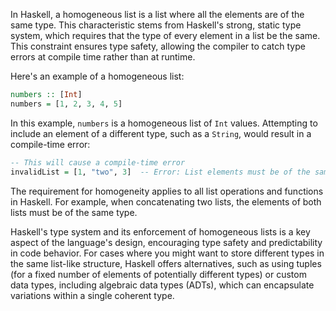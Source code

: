 In Haskell, a homogeneous list is a list where all the elements are of the same type. This characteristic stems from Haskell's strong, static type system, which requires that the type of every element in a list be the same. This constraint ensures type safety, allowing the compiler to catch type errors at compile time rather than at runtime.

Here's an example of a homogeneous list:

```haskell
numbers :: [Int]
numbers = [1, 2, 3, 4, 5]
```

In this example, `numbers` is a homogeneous list of `Int` values. Attempting to include an element of a different type, such as a `String`, would result in a compile-time error:

```haskell
-- This will cause a compile-time error
invalidList = [1, "two", 3]  -- Error: List elements must be of the same type
```

The requirement for homogeneity applies to all list operations and functions in Haskell. For example, when concatenating two lists, the elements of both lists must be of the same type.

Haskell's type system and its enforcement of homogeneous lists is a key aspect of the language's design, encouraging type safety and predictability in code behavior. For cases where you might want to store different types in the same list-like structure, Haskell offers alternatives, such as using tuples (for a fixed number of elements of potentially different types) or custom data types, including algebraic data types (ADTs), which can encapsulate variations within a single coherent type.
